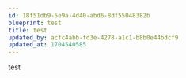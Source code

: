 ```yaml
---
id: 18f51db9-5e9a-4d40-abd6-8df55048382b
blueprint: test
title: test
updated_by: acfc4abb-fd3e-4278-a1c1-b8b0e44bdcf9
updated_at: 1704540585
---
```

test
